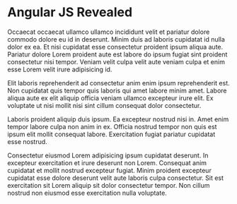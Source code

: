 # Angular JS Revealed

Occaecat occaecat ullamco ullamco incididunt velit et pariatur dolore commodo dolore eu id in deserunt. Minim duis ad laboris cupidatat id nulla dolor ex ea. Et nisi cupidatat esse consectetur proident ipsum aliqua aute. Pariatur dolore Lorem proident aute est labore do ipsum fugiat sint proident consectetur nisi tempor. Veniam velit culpa velit aute veniam culpa et enim esse Lorem velit irure adipisicing id.

Elit laboris reprehenderit ad consectetur anim enim ipsum reprehenderit est. Non cupidatat quis tempor quis laboris qui amet labore minim amet. Labore aliqua aute ex elit aliquip officia veniam ullamco excepteur irure elit. Ex voluptate ut nisi mollit nisi sint cillum consequat dolor consectetur.

Laboris proident aliquip duis ipsum. Ea excepteur nostrud nisi in. Amet enim tempor labore culpa non anim in ex. Officia nostrud tempor non quis est ipsum elit mollit consequat labore. Exercitation fugiat pariatur cupidatat esse nostrud.

Consectetur eiusmod Lorem adipisicing ipsum cupidatat deserunt. In excepteur exercitation et irure deserunt non Lorem. Consequat anim cupidatat et mollit nostrud excepteur fugiat. Minim proident excepteur cupidatat esse dolore deserunt velit aute laboris culpa consectetur. Sit est exercitation sit Lorem aliquip sit dolor consectetur tempor. Non cillum nostrud non eiusmod esse exercitation nulla voluptate.

